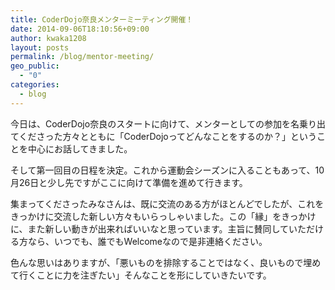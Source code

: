 ```yaml
---
title: CoderDojo奈良メンターミーティング開催！
date: 2014-09-06T18:10:56+09:00
author: kwaka1208
layout: posts
permalink: /blog/mentor-meeting/
geo_public:
  - "0"
categories:
  - blog
---
```

今日は、CoderDojo奈良のスタートに向けて、メンターとしての参加を名乗り出てくださった方々とともに「CoderDojoってどんなことをするのか？」ということを中心にお話してきました。

そして第一回目の日程を決定。これから運動会シーズンに入ることもあって、10月26日と少し先ですがここに向けて準備を進めて行きます。

集まってくださったみなさんは、既に交流のある方がほとんどでしたが、これをきっかけに交流した新しい方々もいらっしゃいました。この「縁」をきっかけ に、また新しい動きが出来ればいいなと思っています。主旨に賛同していただける方なら、いつでも、誰でもWelcomeなので是非連絡ください。

色んな思いはありますが、「悪いものを排除することではなく、良いもので埋めて行くことに力を注ぎたい」そんなことを形にしていきたいです。